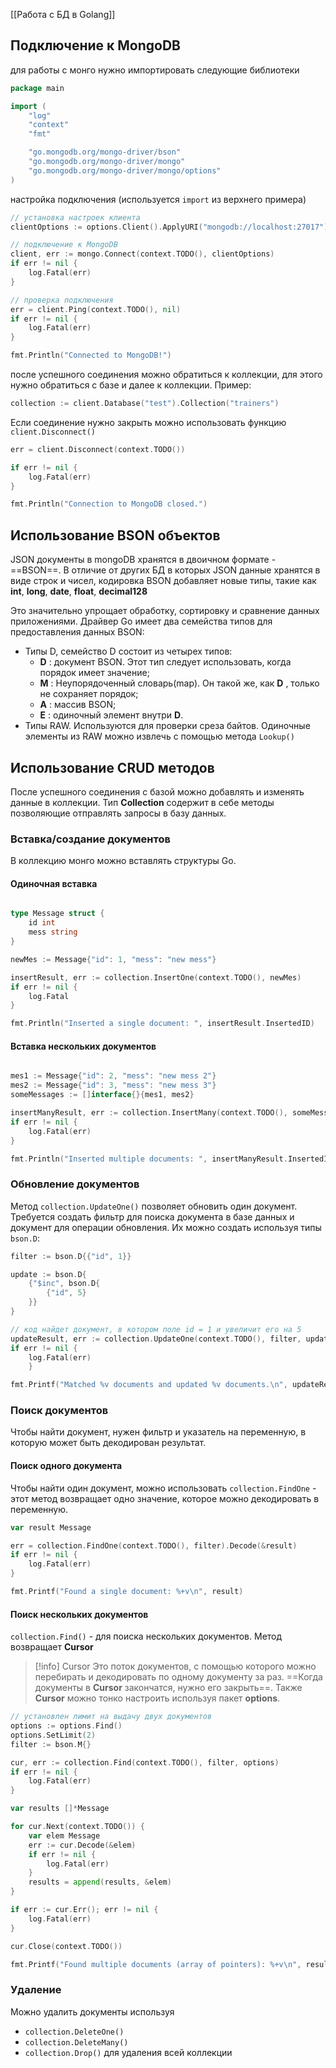 [[Работа с БД в Golang]]

## Подключение к MongoDB

для работы с монго нужно импортировать следующие библиотеки
```go
package main

import (
	"log"
	"context"
	"fmt"

	"go.mongodb.org/mongo-driver/bson" 
	"go.mongodb.org/mongo-driver/mongo"
	"go.mongodb.org/mongo-driver/mongo/options"
)
```

настройка подключения (используется `import` из верхнего примера)
```go
// установка настроек клиента
clientOptions := options.Client().ApplyURI("mongodb://localhost:27017")

// подключение к MongoDB
client, err := mongo.Connect(context.TODO(), clientOptions)
if err != nil {
	log.Fatal(err)
}

// проверка подключения
err = client.Ping(context.TODO(), nil)
if err != nil {
	log.Fatal(err)
}

fmt.Println("Connected to MongoDB!")
```

после успешного соединения можно обратиться к коллекции, для этого нужно обратиться с базе и далее к коллекции. Пример:
```go
collection := client.Database("test").Collection("trainers")
```

Если соединение нужно закрыть можно использовать функцию `client.Disconnect()`
```go
err = client.Disconnect(context.TODO())

if err != nil {
	log.Fatal(err)
}

fmt.Println("Connection to MongoDB closed.")
```

## Использование BSON объектов

JSON документы в mongoDB хранятся в двоичном формате - ==BSON==. В отличие от других БД в которых JSON данные хранятся в виде строк и чисел, кодировка BSON добавляет новые типы, такие как **int**, **long**, **date**, **float**, **decimal128**

Это значительно упрощает обработку, сортировку и сравнение данных приложениями. 
Драйвер Go имеет два семейства типов для предоставления данных BSON: 
 - Типы D, семейство D состоит из четырех типов:
	 - **D** : документ BSON. Этот тип следует использовать, когда порядок имеет значение;
	 - **M** : Неупорядоченный словарь(map). Он такой же, как **D** , только не сохраняет порядок;
	 - **A** : массив BSON;
	 - **E** : одиночный элемент внутри **D**.
 - Типы RAW. Используются для проверки среза байтов. Одиночные элементы из RAW можно извлечь с помощью метода `Lookup()` 

## Использование CRUD методов

После успешного соединения с базой можно добавлять и изменять данные в коллекции.
Тип **Collection** содержит в себе методы позволяющие отправлять запросы в базу данных.

### Вставка/создание документов
В коллекцию монго можно вставлять структуры Go.

#### Одиночная вставка

```go

type Message struct {
	id int
	mess string
}

newMes := Message{"id": 1, "mess": "new mess"}

insertResult, err := collection.InsertOne(context.TODO(), newMes)
if err != nil {
	log.Fatal
}

fmt.Println("Inserted a single document: ", insertResult.InsertedID)
```

#### Вставка нескольких документов

```Go

mes1 := Message{"id": 2, "mess": "new mess 2"}
mes2 := Message{"id": 3, "mess": "new mess 3"}
someMessages := []interface{}{mes1, mes2}

insertManyResult, err := collection.InsertMany(context.TODO(), someMessages)
if err != nil {
	log.Fatal(err)
}

fmt.Println("Inserted multiple documents: ", insertManyResult.InsertedIDs)
```

### Обновление документов

Метод `collection.UpdateOne()` позволяет обновить один документ. Требуется создать фильтр для поиска документа в базе данных и документ для операции обновления. Их можно создать используя типы `bson.D`:

```go
filter := bson.D{{"id", 1}}

update := bson.D{
	{"$inc", bson.D{
		{"id", 5}
	}}
}

// код найдет документ, в котором поле id = 1 и увеличит его на 5
updateResult, err := collection.UpdateOne(context.TODO(), filter, update) 
if err != nil {
	log.Fatal(err) 
	}

fmt.Printf("Matched %v documents and updated %v documents.\n", updateResult.MatchedCount, updateResult.ModifiedCount)
```

### Поиск документов

Чтобы найти документ, нужен фильтр и указатель на переменную, в которую может быть декодирован результат.

#### Поиск одного документа

Чтобы найти один документ, можно использовать `collection.FindOne` - этот метод возвращает одно значение, которое можно декодировать в переменную.

```Go
var result Message

err = collection.FindOne(context.TODO(), filter).Decode(&result)
if err != nil {
	log.Fatal(err)
}

fmt.Printf("Found a single document: %+v\n", result)
```

#### Поиск нескольких документов

`collection.Find()` - для поиска нескольких документов. Метод возвращает **Cursor** 

>[!info] Cursor
> Это поток документов, с помощью которого можно перебирать и декодировать по одному документу за раз. ==Когда документы в **Cursor** закончатся, нужно его закрыть==. Также **Cursor** можно тонко настроить используя пакет **options**.

```Go
// установлен лимит на выдачу двух документов
options := options.Find()
options.SetLimit(2)
filter := bson.M{}

cur, err := collection.Find(context.TODO(), filter, options) 
if err != nil { 
	log.Fatal(err) 
}

var results []*Message

for cur.Next(context.TODO()) {
	var elem Message
	err := cur.Decode(&elem)
	if err != nil {
		log.Fatal(err)
	}
	results = append(results, &elem)
}

if err := cur.Err(); err != nil {
	log.Fatal(err)
}

cur.Close(context.TODO())

fmt.Printf("Found multiple documents (array of pointers): %+v\n", results)
```

### Удаление

Можно удалить документы используя
 - `collection.DeleteOne()`
 - `collection.DeleteMany()`
 - `collection.Drop()` для удаления всей коллекции